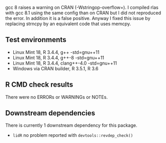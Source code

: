 gcc 8 raises a warning on CRAN (-Wstringop-overflow=). I compiled rlas with gcc 8.1 using the same 
config than on CRAN but I did not reproduced the error. In addition it is a false positive. Anyway
I fixed this issue by replacing strncpy by an equivalent code that uses memcpy.

## Test environments
* Linux Mint 18, R 3.4.4, g++ -std=gnu++11
* Linux Mint 18, R 3.4.4, g++-8 -std=gnu++11
* Linux Mint 18, R 3.4.4, clang++-4.0 -std=gnu++11
* Windows via CRAN builder, R 3.5.1, R 3.6

## R CMD check results
There were no ERRORs or WARNINGs or NOTEs.

## Downstream dependencies
There is currently 1 downstream dependency for this package.

* `lidR` no problem reported with `devtools::revdep_check()`

